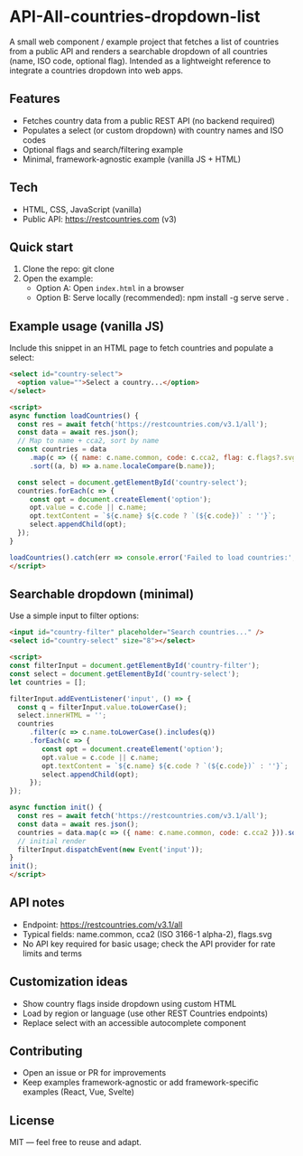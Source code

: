 # API-All-countries-dropdown-list

A small web component / example project that fetches a list of countries from a public API and renders a searchable dropdown of all countries (name, ISO code, optional flag). Intended as a lightweight reference to integrate a countries dropdown into web apps.

## Features
- Fetches country data from a public REST API (no backend required)
- Populates a select (or custom dropdown) with country names and ISO codes
- Optional flags and search/filtering example
- Minimal, framework-agnostic example (vanilla JS + HTML)

## Tech
- HTML, CSS, JavaScript (vanilla)
- Public API: https://restcountries.com (v3)

## Quick start
1. Clone the repo:
    git clone 
2. Open the example:
    - Option A: Open `index.html` in a browser
    - Option B: Serve locally (recommended):
      npm install -g serve
      serve .

## Example usage (vanilla JS)
Include this snippet in an HTML page to fetch countries and populate a select:

```html
<select id="country-select">
  <option value="">Select a country...</option>
</select>

<script>
async function loadCountries() {
  const res = await fetch('https://restcountries.com/v3.1/all');
  const data = await res.json();
  // Map to name + cca2, sort by name
  const countries = data
     .map(c => ({ name: c.name.common, code: c.cca2, flag: c.flags?.svg }))
     .sort((a, b) => a.name.localeCompare(b.name));

  const select = document.getElementById('country-select');
  countries.forEach(c => {
     const opt = document.createElement('option');
     opt.value = c.code || c.name;
     opt.textContent = `${c.name} ${c.code ? `(${c.code})` : ''}`;
     select.appendChild(opt);
  });
}

loadCountries().catch(err => console.error('Failed to load countries:', err));
</script>
```

## Searchable dropdown (minimal)
Use a simple input to filter options:

```html
<input id="country-filter" placeholder="Search countries..." />
<select id="country-select" size="8"></select>

<script>
const filterInput = document.getElementById('country-filter');
const select = document.getElementById('country-select');
let countries = [];

filterInput.addEventListener('input', () => {
  const q = filterInput.value.toLowerCase();
  select.innerHTML = '';
  countries
     .filter(c => c.name.toLowerCase().includes(q))
     .forEach(c => {
        const opt = document.createElement('option');
        opt.value = c.code || c.name;
        opt.textContent = `${c.name} ${c.code ? `(${c.code})` : ''}`;
        select.appendChild(opt);
     });
});

async function init() {
  const res = await fetch('https://restcountries.com/v3.1/all');
  const data = await res.json();
  countries = data.map(c => ({ name: c.name.common, code: c.cca2 })).sort((a,b)=>a.name.localeCompare(b.name));
  // initial render
  filterInput.dispatchEvent(new Event('input'));
}
init();
</script>
```

## API notes
- Endpoint: https://restcountries.com/v3.1/all
- Typical fields: name.common, cca2 (ISO 3166-1 alpha-2), flags.svg
- No API key required for basic usage; check the API provider for rate limits and terms

## Customization ideas
- Show country flags inside dropdown using custom HTML
- Load by region or language (use other REST Countries endpoints)
- Replace select with an accessible autocomplete component

## Contributing
- Open an issue or PR for improvements
- Keep examples framework-agnostic or add framework-specific examples (React, Vue, Svelte)

## License
MIT — feel free to reuse and adapt.
